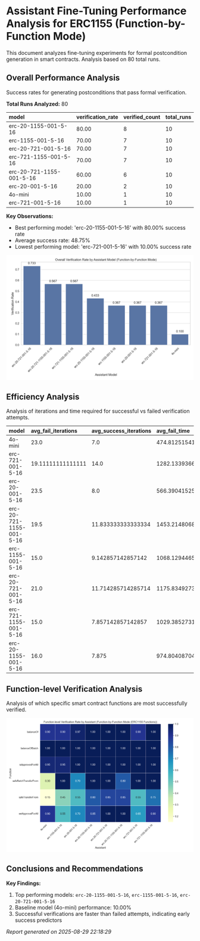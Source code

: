 # Assistant Fine-Tuning Performance Analysis for ERC1155 (Function-by-Function Mode)

This document analyzes fine-tuning experiments for formal postcondition generation in smart contracts. Analysis based on 80 total runs.

## Overall Performance Analysis

Success rates for generating postconditions that pass formal verification.

**Total Runs Analyzed:** 80

| model                    | verification_rate | verified_count | total_runs |
| :----------------------- | :---------------- | :------------- | :--------- |
| erc-20-1155-001-5-16     | 80.00             | 8              | 10         |
| erc-1155-001-5-16        | 70.00             | 7              | 10         |
| erc-20-721-001-5-16      | 70.00             | 7              | 10         |
| erc-721-1155-001-5-16    | 70.00             | 7              | 10         |
| erc-20-721-1155-001-5-16 | 60.00             | 6              | 10         |
| erc-20-001-5-16          | 20.00             | 2              | 10         |
| 4o-mini                  | 10.00             | 1              | 10         |
| erc-721-001-5-16         | 10.00             | 1              | 10         |

**Key Observations:**

- Best performing model: 'erc-20-1155-001-5-16' with 80.00% success rate
- Average success rate: 48.75%
- Lowest performing model: 'erc-721-001-5-16' with 10.00% success rate

![Overall Verification Rates](verification_rates.png)

## Efficiency Analysis

Analysis of iterations and time required for successful vs failed verification attempts.

| model                    | avg_fail_iterations | avg_success_iterations | avg_fail_time      | avg_success_time   | fail_rate |
| :----------------------- | :------------------ | :--------------------- | :----------------- | :----------------- | :-------- |
| 4o-mini                  | 23.0                | 7.0                    | 474.8125154177348  | 162.88458824157715 | 90.00     |
| erc-721-001-5-16         | 19.11111111111111   | 14.0                   | 1282.1339366171096 | 406.98040080070496 | 90.00     |
| erc-20-001-5-16          | 23.5                | 8.0                    | 566.390415251255   | 243.55229711532593 | 80.00     |
| erc-20-721-1155-001-5-16 | 19.5                | 11.833333333333334     | 1453.2148068547249 | 855.4368302027384  | 40.00     |
| erc-1155-001-5-16        | 15.0                | 9.142857142857142      | 1068.1294465065002 | 607.4764891011374  | 30.00     |
| erc-20-721-001-5-16      | 21.0                | 11.714285714285714     | 1175.8349273204803 | 1125.6876270771027 | 30.00     |
| erc-721-1155-001-5-16    | 15.0                | 7.857142857142857      | 1029.3852731386821 | 631.110694544656   | 30.00     |
| erc-20-1155-001-5-16     | 16.0                | 7.875                  | 974.8040870428085  | 574.9083345532417  | 20.00     |

## Function-level Verification Analysis

Analysis of which specific smart contract functions are most successfully verified.

![Function Verification Rates](function_verification.png)

## Conclusions and Recommendations

**Key Findings:**

1. Top performing models: `erc-20-1155-001-5-16`, `erc-1155-001-5-16`, `erc-20-721-001-5-16`
2. Baseline model (4o-mini) performance: 10.00%
3. Successful verifications are faster than failed attempts, indicating early success predictors

_Report generated on 2025-08-29 22:18:29_
